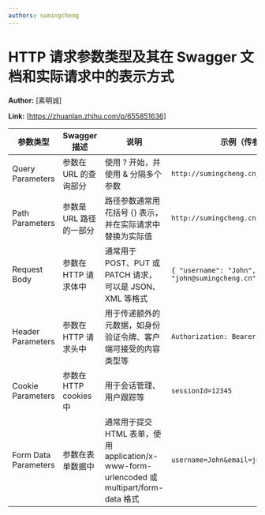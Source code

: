 ```yaml
---
authors: sumingcheng
---
```

# HTTP 请求参数类型及其在 Swagger 文档和实际请求中的表示方式

**Author:** [素明诚]

**Link:** [https://zhuanlan.zhihu.com/p/655851636]

| 参数类型             | Swagger 描述            | 说明                                                                                       | 示例（传参形式）                                         |
| -------------------- | ----------------------- | ------------------------------------------------------------------------------------------ | -------------------------------------------------------- |
| Query Parameters     | 参数在 URL 的查询部分   | 使用 ? 开始，并使用 & 分隔多个参数                                                         | `http://sumingcheng.cn/api?param=value`                  |
| Path Parameters      | 参数是 URL 路径的一部分 | 路径参数通常用花括号 {} 表示，并在实际请求中替换为实际值                                   | `http://sumingcheng.cn/api/users/{userId}`               |
| Request Body         | 参数在 HTTP 请求体中    | 通常用于 POST、PUT 或 PATCH 请求，可以是 JSON、XML 等格式                                  | `{ "username": "John", "email": "john@sumingcheng.cn" }` |
| Header Parameters    | 参数在 HTTP 请求头中    | 用于传递额外的元数据，如身份验证令牌、客户端可接受的内容类型等                             | `Authorization: Bearer token_value`                      |
| Cookie Parameters    | 参数在 HTTP cookies 中  | 用于会话管理、用户跟踪等                                                                   | `sessionId=12345`                                        |
| Form Data Parameters | 参数在表单数据中        | 通常用于提交 HTML 表单，使用 application/x-www-form-urlencoded 或 multipart/form-data 格式 | `username=John&email=john@sumingcheng.cn`                |

